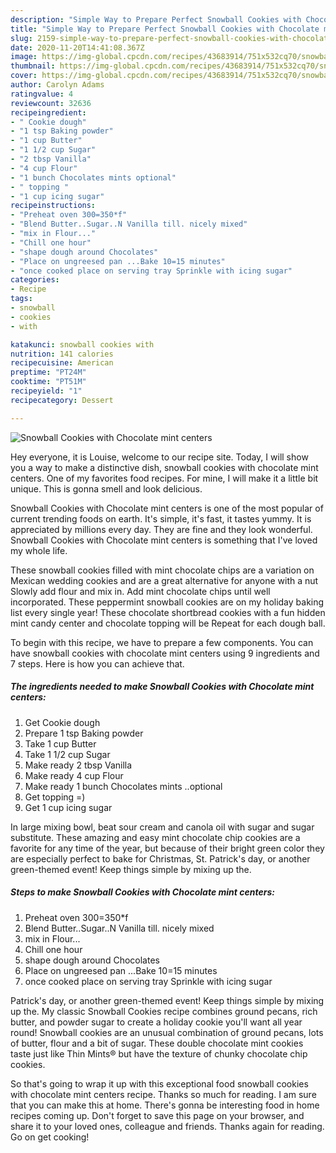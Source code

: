 ```yaml
---
description: "Simple Way to Prepare Perfect Snowball Cookies with Chocolate mint centers"
title: "Simple Way to Prepare Perfect Snowball Cookies with Chocolate mint centers"
slug: 2159-simple-way-to-prepare-perfect-snowball-cookies-with-chocolate-mint-centers
date: 2020-11-20T14:41:08.367Z
image: https://img-global.cpcdn.com/recipes/43683914/751x532cq70/snowball-cookies-with-chocolate-mint-centers-recipe-main-photo.jpg
thumbnail: https://img-global.cpcdn.com/recipes/43683914/751x532cq70/snowball-cookies-with-chocolate-mint-centers-recipe-main-photo.jpg
cover: https://img-global.cpcdn.com/recipes/43683914/751x532cq70/snowball-cookies-with-chocolate-mint-centers-recipe-main-photo.jpg
author: Carolyn Adams
ratingvalue: 4
reviewcount: 32636
recipeingredient:
- " Cookie dough"
- "1 tsp Baking powder"
- "1 cup Butter"
- "1 1/2 cup Sugar"
- "2 tbsp Vanilla"
- "4 cup Flour"
- "1 bunch Chocolates mints optional"
- " topping "
- "1 cup icing sugar"
recipeinstructions:
- "Preheat oven 300=350*f"
- "Blend Butter..Sugar..N Vanilla till. nicely mixed"
- "mix in Flour..."
- "Chill one hour"
- "shape dough around Chocolates"
- "Place on ungreesed pan ...Bake 10=15 minutes"
- "once cooked place on serving tray Sprinkle with icing sugar"
categories:
- Recipe
tags:
- snowball
- cookies
- with

katakunci: snowball cookies with 
nutrition: 141 calories
recipecuisine: American
preptime: "PT24M"
cooktime: "PT51M"
recipeyield: "1"
recipecategory: Dessert

---
```



![Snowball Cookies with Chocolate mint centers](https://img-global.cpcdn.com/recipes/43683914/751x532cq70/snowball-cookies-with-chocolate-mint-centers-recipe-main-photo.jpg)

Hey everyone, it is Louise, welcome to our recipe site. Today, I will show you a way to make a distinctive dish, snowball cookies with chocolate mint centers. One of my favorites food recipes. For mine, I will make it a little bit unique. This is gonna smell and look delicious.

Snowball Cookies with Chocolate mint centers is one of the most popular of current trending foods on earth. It's simple, it's fast, it tastes yummy. It is appreciated by millions every day. They are fine and they look wonderful. Snowball Cookies with Chocolate mint centers is something that I've loved my whole life.

These snowball cookies filled with mint chocolate chips are a variation on Mexican wedding cookies and are a great alternative for anyone with a nut Slowly add flour and mix in. Add mint chocolate chips until well incorporated. These peppermint snowball cookies are on my holiday baking list every single year! These chocolate shortbread cookies with a fun hidden mint candy center and chocolate topping will be Repeat for each dough ball.


To begin with this recipe, we have to prepare a few components. You can have snowball cookies with chocolate mint centers using 9 ingredients and 7 steps. Here is how you can achieve that.

<!--inarticleads1-->

##### The ingredients needed to make Snowball Cookies with Chocolate mint centers:

1. Get  Cookie dough
1. Prepare 1 tsp Baking powder
1. Take 1 cup Butter
1. Take 1 1/2 cup Sugar
1. Make ready 2 tbsp Vanilla
1. Make ready 4 cup Flour
1. Make ready 1 bunch Chocolates mints ..optional
1. Get  topping =)
1. Get 1 cup icing sugar


In large mixing bowl, beat sour cream and canola oil with sugar and sugar substitute. These amazing and easy mint chocolate chip cookies are a favorite for any time of the year, but because of their bright green color they are especially perfect to bake for Christmas, St. Patrick&#39;s day, or another green-themed event! Keep things simple by mixing up the. 

<!--inarticleads2-->

##### Steps to make Snowball Cookies with Chocolate mint centers:

1. Preheat oven 300=350*f
1. Blend Butter..Sugar..N Vanilla till. nicely mixed
1. mix in Flour...
1. Chill one hour
1. shape dough around Chocolates
1. Place on ungreesed pan ...Bake 10=15 minutes
1. once cooked place on serving tray Sprinkle with icing sugar


Patrick&#39;s day, or another green-themed event! Keep things simple by mixing up the. My classic Snowball Cookies recipe combines ground pecans, rich butter, and powder sugar to create a holiday cookie you&#39;ll want all year round! Snowball cookies are an unusual combination of ground pecans, lots of butter, flour and a bit of sugar. These double chocolate mint cookies taste just like Thin Mints® but have the texture of chunky chocolate chip cookies. 

So that's going to wrap it up with this exceptional food snowball cookies with chocolate mint centers recipe. Thanks so much for reading. I am sure that you can make this at home. There's gonna be interesting food in home recipes coming up. Don't forget to save this page on your browser, and share it to your loved ones, colleague and friends. Thanks again for reading. Go on get cooking!
